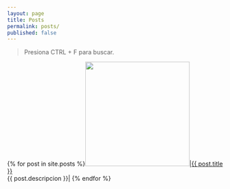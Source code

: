```yaml
---
layout: page
title: Posts
permalink: posts/
published: false
---
```


> Presiona CTRL + F para buscar.

{% for post in site.posts %}<a href="{{ post.url }}"><img src="{{ post.baner }}" width="243"></a>|<a href="{{ post.url }}">{{ post.title }}</a><br>{{ post.descripcion }}|
{% endfor %}
